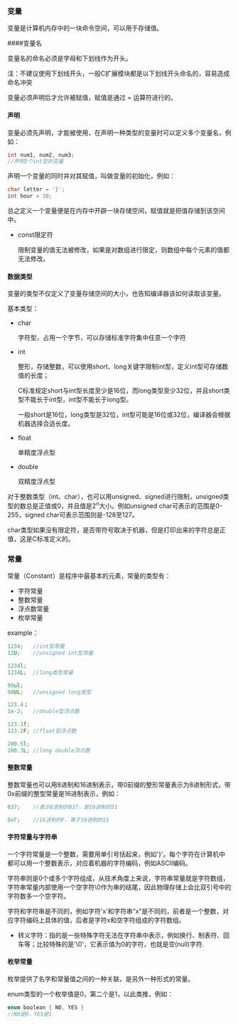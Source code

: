 ### 变量

变量是计算机内存中的一块命令空间，可以用于存储值。



####变量名

变量名的命名必须是字母和下划线作为开头。

注：不建议使用下划线开头，一般C扩展模块都是以下划线开头命名的，容易造成命名冲突

变量必须声明后才允许被赋值，赋值是通过 = 运算符进行的。



#### 声明

变量必须先声明，才能被使用，在声明一种类型的变量时可以定义多个变量名，例如：

```c
int num1, num2, num3;
//声明3个int型的变量
```

声明一个变量的同时并对其赋值，叫做变量的初始化，例如：

```c
char letter = '}';
int hour = 30;
```

总之定义一个变量便是在内存中开辟一块存储空间，赋值就是把值存储到该空间中。

- const限定符

  限制变量的值无法被修改，如果是对数组进行限定，则数组中每个元素的值都无法修改。





#### 数据类型

变量的类型不仅定义了变量存储空间的大小，也告知编译器该如何读取该变量。

基本类型：

- char

  字符型，占用一个字节，可以存储标准字符集中任意一个字符

- int

  整形，存储整数，可以使用short、long关键字限制int型，定义int型可存储数值的长度；

  C标准规定short与int型长度至少是16位，而long类型至少32位，并且short类型不能长于int型，int型不能长于long型。

  一般short是16位，long类型是32位，int型可能是16位或32位，编译器会根据机器选择合适长度。

- float

  单精度浮点型

- double

  双精度浮点型

对于整数类型（int、char），也可以用unsigned、signed进行限制，unsigned类型的数总是正值或0，并且值是$2^n$大小。例如unsigned char可表示的范围是0-255，signed char可表示范围则是-128至127。

char类型如果没有限定符，是否带符号取决于机器，但是打印出来的字符总是正值，这是C标准定义的。



### 常量

常量（Constant）是程序中最基本的元素，常量的类型有：

- 字符常量
- 整数常量
- 浮点数常量
- 枚举常量

example：

```c
1234;	//int型常量
12U;	//unsigned int型常量

1234l;
1234L;	//long类型常量

90ul;
90UL;	//unsigned long类型

123.4；
1e-2;	//double型浮点数

123.1f;
123.2F;	//float型浮点数

200.5l;
200.3L;	//long double浮点数
```



#### 整数常量

整数常量也可以用8进制和16进制表示，带0前缀的整形常量表示为8进制形式，带0x前缀的整型常量是16进制表示，例如：

```c
037;	//表示8进制的037，是10进制的31

0xF;	//16进制的F，等于10进制的15
```



#### 字符常量与字符串

一个字符常量是一个整数，需要用单引号括起来，例如'}'。每个字符在计算机中都可以用一个整数表示，对应着机器的字符编码，例如ASCII编码。

字符串则是0个或多个字符组成，从技术角度上来说，字符串常量就是字符数组，字符串常量内部使用一个空字符\0作为串的结尾，因此物理存储上会比双引号中的字符数多一个空字符。

字符和字符串是不同的，例如字符'x'和字符串“x"是不同的，前者是一个整数，对应字符编码上具体的值，后者是字符x和空字符组成的字符数组。

- 转义字符：指的是一些特殊字符无法在字符串中表示，例如换行、制表符、回车等；比较特殊的是'\0'，它表示值为0的字符，也就是空(null)字符.





#### 枚举常量

枚举提供了名字和常量值之间的一种关联，是另外一种形式的常量。

enum类型的一个枚举值是0，第二个是1，以此类推，例如：

```c
enum boolean { NO, YES }
//NO是0，YES是1
```